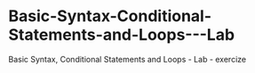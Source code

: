 # Basic-Syntax-Conditional-Statements-and-Loops---Lab
Basic Syntax, Conditional Statements and Loops - Lab - exercize
